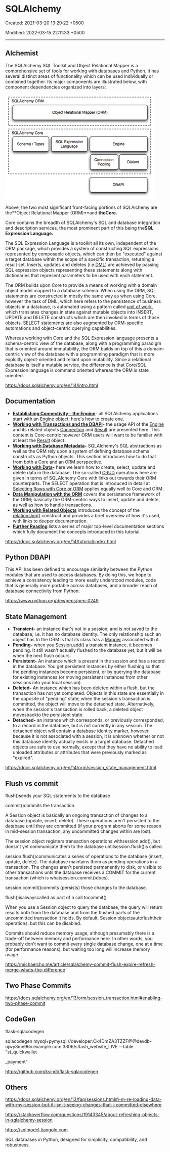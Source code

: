 # SQLAlchemy

Created: 2021-03-20 13:29:22 +0500

Modified: 2022-03-15 22:11:33 +0500

---

## Alchemist

The SQLAlchemy SQL Toolkit and Object Relational Mapper is a comprehensive set of tools for working with databases and Python. It has several distinct areas of functionality which can be used individually or combined together. Its major components are illustrated below, with component dependencies organized into layers:

![image](media/SQLAlchemy-image1.png)

Above, the two most significant front-facing portions of SQLAlchemy are the**Object Relational Mapper (ORM)**and **theCore.**

Core contains the breadth of SQLAlchemy's SQL and database integration and description services, the most prominent part of this being the**SQL Expression Language.**

The SQL Expression Language is a toolkit all its own, independent of the ORM package, which provides a system of constructing SQL expressions represented by composable objects, which can then be "executed" against a target database within the scope of a specific transaction, returning a result set. Inserts, updates and deletes (i.e.[DML](https://docs.sqlalchemy.org/en/14/glossary.html#term-DML)) are achieved by passing SQL expression objects representing these statements along with dictionaries that represent parameters to be used with each statement.

The ORM builds upon Core to provide a means of working with a domain object model mapped to a database schema. When using the ORM, SQL statements are constructed in mostly the same way as when using Core, however the task of DML, which here refers to the persistence of business objects in a database, is automated using a pattern called [unit of work](https://docs.sqlalchemy.org/en/14/glossary.html#term-unit-of-work), which translates changes in state against mutable objects into INSERT, UPDATE and DELETE constructs which are then invoked in terms of those objects. SELECT statements are also augmented by ORM-specific automations and object-centric querying capabilities.

Whereas working with Core and the SQL Expression language presents a schema-centric view of the database, along with a programming paradigm that is oriented around immutability, the ORM builds on top of this a domain-centric view of the database with a programming paradigm that is more explcitly object-oriented and reliant upon mutability. Since a relational database is itself a mutable service, the difference is that Core/SQL Expression language is command oriented whereas the ORM is state oriented.

<https://docs.sqlalchemy.org/en/14/intro.html>

## Documentation

- **[Establishing Connectivity - the Engine](https://docs.sqlalchemy.org/en/14/tutorial/engine.html#tutorial-engine)-** all SQLAlchemy applications start with an [Engine](https://docs.sqlalchemy.org/en/14/core/connections.html#sqlalchemy.engine.Engine) object; here's how to create one.
- **[Working with Transactions and the DBAPI](https://docs.sqlalchemy.org/en/14/tutorial/dbapi_transactions.html#tutorial-working-with-transactions)-** the usage API of the [Engine](https://docs.sqlalchemy.org/en/14/core/connections.html#sqlalchemy.engine.Engine) and its related objects [Connection](https://docs.sqlalchemy.org/en/14/core/connections.html#sqlalchemy.engine.Connection) and [Result](https://docs.sqlalchemy.org/en/14/core/connections.html#sqlalchemy.engine.Result) are presented here. This content is Core-centric however ORM users will want to be familiar with at least the [Result](https://docs.sqlalchemy.org/en/14/core/connections.html#sqlalchemy.engine.Result) object.
- **[Working with Database Metadata](https://docs.sqlalchemy.org/en/14/tutorial/metadata.html#tutorial-working-with-metadata)-** SQLAlchemy's SQL abstractions as well as the ORM rely upon a system of defining database schema constructs as Python objects. This section introduces how to do that from both a Core and an ORM perspective.
- **[Working with Data](https://docs.sqlalchemy.org/en/14/tutorial/data.html#tutorial-working-with-data)-** here we learn how to create, select, update and delete data in the database. The so-called [CRUD](https://docs.sqlalchemy.org/en/14/glossary.html#term-CRUD) operations here are given in terms of SQLAlchemy Core with links out towards their ORM counterparts. The SELECT operation that is introduced in detail at [Selecting Rows with Core or ORM](https://docs.sqlalchemy.org/en/14/tutorial/data_select.html#tutorial-selecting-data) applies equally well to Core and ORM.
- [**Data Manipulation with the ORM**](https://docs.sqlalchemy.org/en/14/tutorial/orm_data_manipulation.html#tutorial-orm-data-manipulation) covers the persistence framework of the ORM; basically the ORM-centric ways to insert, update and delete, as well as how to handle transactions.
- [**Working with Related Objects**](https://docs.sqlalchemy.org/en/14/tutorial/orm_related_objects.html#tutorial-orm-related-objects) introduces the concept of the [relationship()](https://docs.sqlalchemy.org/en/14/orm/relationship_api.html#sqlalchemy.orm.relationship) construct and provides a brief overview of how it's used, with links to deeper documentation.
- [**Further Reading**](https://docs.sqlalchemy.org/en/14/tutorial/further_reading.html#tutorial-further-reading) lists a series of major top-level documentation sections which fully document the concepts introduced in this tutorial.

<https://docs.sqlalchemy.org/en/14/tutorial/index.html>

## Python DBAPI

This API has been defined to encourage similarity between the Python modules that are used to access databases. By doing this, we hope to achieve a consistency leading to more easily understood modules, code that is generally more portable across databases, and a broader reach of database connectivity from Python.

<https://www.python.org/dev/peps/pep-0249>

## State Management

- **Transient-** an instance that's not in a session, and is not saved to the database; i.e. it has no database identity. The only relationship such an object has to the ORM is that its class has a [Mapper](https://docs.sqlalchemy.org/en/14/orm/mapping_api.html#sqlalchemy.orm.Mapper) associated with it.
- **Pending-** when you [Session.add()](https://docs.sqlalchemy.org/en/14/orm/session_api.html#sqlalchemy.orm.Session.add) a transient instance, it becomes pending. It still wasn't actually flushed to the database yet, but it will be when the next flush occurs.
- **Persistent-** An instance which is present in the session and has a record in the database. You get persistent instances by either flushing so that the pending instances become persistent, or by querying the database for existing instances (or moving persistent instances from other sessions into your local session).
- **Deleted-** An instance which has been deleted within a flush, but the transaction has not yet completed. Objects in this state are essentially in the opposite of "pending" state; when the session's transaction is committed, the object will move to the detached state. Alternatively, when the session's transaction is rolled back, a deleted object movesbackto the persistent state.
- **Detached-** an instance which corresponds, or previously corresponded, to a record in the database, but is not currently in any session. The detached object will contain a database identity marker, however because it is not associated with a session, it is unknown whether or not this database identity actually exists in a target database. Detached objects are safe to use normally, except that they have no ability to load unloaded attributes or attributes that were previously marked as "expired".

<https://docs.sqlalchemy.org/en/14/orm/session_state_management.html>

## Flush vs commit

flush()sends your SQL statements to the database

commit()commits the transaction.

A Session object is basically an ongoing transaction of changes to a database (update, insert, delete). These operations aren't persisted to the database until they are committed (if your program aborts for some reason in mid-session transaction, any uncommitted changes within are lost).

The session object registers transaction operations withsession.add(), but doesn't yet communicate them to the database untilsession.flush()is called.

session.flush()communicates a series of operations to the database (insert, update, delete). The database maintains them as pending operations in a transaction. The changes aren't persisted permanently to disk, or visible to other transactions until the database receives a COMMIT for the current transaction (which is whatsession.commit()does).

session.commit()commits (persists) those changes to the database.

flush()isalwayscalled as part of a call tocommit()

When you use a Session object to query the database, the query will return results both from the database and from the flushed parts of the uncommitted transaction it holds. By default, Session objectsautoflushtheir operations, but this can be disabled.

Commits should reduce memory usage, although presumably there is a trade-off between memory and performance here. In other words, you probably don't want to commit every single database change, one at a time (for performance reasons), but waiting too long will increase memory usage.

<https://michaelcho.me/article/sqlalchemy-commit-flush-expire-refresh-merge-whats-the-difference>

## Two Phase Commits

<https://docs.sqlalchemy.org/en/13/orm/session_transaction.html#enabling-two-phase-commit>

## CodeGen

flask-sqlacodegen

sqlacodegen mysql+pymysql://developer:Ck4DmZA3TZZF@@devdb-ujwy3me96v.example.com:3306/sttash_website_LIVE --table "st_quickwallet

_payment"

<https://github.com/ksindi/flask-sqlacodegen>

## Others

<https://docs.sqlalchemy.org/en/13/faq/sessions.html#i-m-re-loading-data-with-my-session-but-it-isn-t-seeing-changes-that-i-committed-elsewhere>

<https://stackoverflow.com/questions/19143345/about-refreshing-objects-in-sqlalchemy-session>

<https://sqlmodel.tiangolo.com>

SQL databases in Python, designed for simplicity, compatibility, and robustness.
